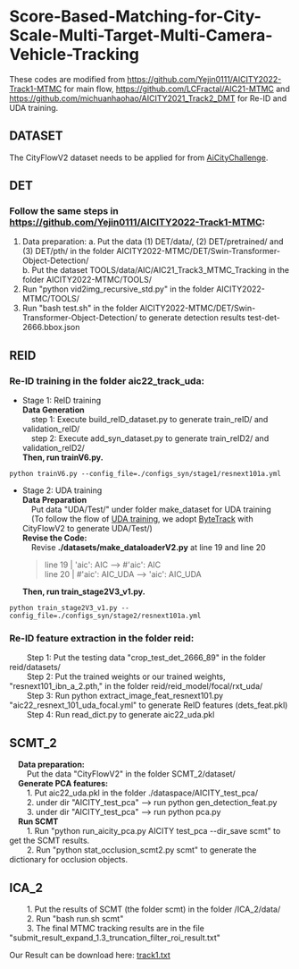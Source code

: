 # Score-Based-Matching-for-City-Scale-Multi-Target-Multi-Camera-Vehicle-Tracking
These codes are modified from https://github.com/Yejin0111/AICITY2022-Track1-MTMC for main flow, https://github.com/LCFractal/AIC21-MTMC and https://github.com/michuanhaohao/AICITY2021_Track2_DMT for Re-ID and UDA training.  
## DATASET
The CityFlowV2 dataset needs to be applied for from [AiCityChallenge](<https://www.aicitychallenge.org/2022-challenge-tracks/>).

## DET
 ### Follow the same steps in https://github.com/Yejin0111/AICITY2022-Track1-MTMC:
   1. Data preparation:
    a. Put the data (1) DET/data/, (2) DET/pretrained/ and (3) DET/pth/ in the folder AICITY2022-MTMC/DET/Swin-Transformer-Object-Detection/  
    b. Put the dataset TOOLS/data/AIC/AIC21_Track3_MTMC_Tracking in the folder AICITY2022-MTMC/TOOLS/
   2. Run "python vid2img_recursive_std.py" in the folder AICITY2022-MTMC/TOOLS/
   3. Run "bash test.sh" in the folder AICITY2022-MTMC/DET/Swin-Transformer-Object-Detection/ to generate detection results test-det-2666.bbox.json  

## REID
   ### Re-ID training in the folder aic22_track_uda:  
   - Stage 1: ReID training  
	**Data Generation**  
&nbsp; &nbsp; step 1: Execute build_reID_dataset.py to generate train_reID/ and validation_reID/  
&nbsp; &nbsp; step 2: Execute add_syn_dataset.py to generate train_reID2/ and validation_reID2/  
	**Then, run trainV6.py.**  

     
``` 
python trainV6.py --config_file=./configs_syn/stage1/resnext101a.yml    
```
   - Stage 2: UDA training  
	**Data Preparation**  
	&nbsp; &nbsp; Put data "UDA/Test/" under folder make_dataset for UDA training  
	&nbsp; &nbsp; (To follow the flow of [UDA training](<https://github.com/michuanhaohao/AICITY2021_Track2_DMT>), we adopt [ByteTrack](<https://github.com/ifzhang/ByteTrack>) with CityFlowV2 to generate UDA/Test/)  	
	**Revise the Code:**  
	&nbsp; &nbsp; Revise **./datasets/make_dataloaderV2.py** at line 19 and line 20  
		>line 19 | 'aic': AIC       --> #'aic': AIC  
		line 20 | #'aic': AIC_UDA  --> 'aic': AIC_UDA

    
		**Then, run train_stage2V3_v1.py.**  
```
python train_stage2V3_v1.py --config_file=./configs_syn/stage2/resnext101a.yml
``` 
### Re-ID feature extraction in the folder reid:  
&nbsp; &nbsp; &nbsp; &nbsp; Step 1: Put the testing data "crop_test_det_2666_89" in the folder reid/datasets/  
&nbsp; &nbsp; &nbsp; &nbsp; Step 2: Put the trained weights or our trained weights, "resnext101_ibn_a_2.pth," in the folder reid/reid_model/focal/rxt_uda/  
&nbsp; &nbsp; &nbsp; &nbsp; Step 3: Run python extract_image_feat_resnext101.py "aic22_resnext_101_uda_focal.yml" to generate ReID features (dets_feat.pkl)  
&nbsp; &nbsp; &nbsp; &nbsp; Step 4: Run read_dict.py to generate aic22_uda.pkl  

## SCMT_2
&nbsp; &nbsp; **Data preparation:**  
&nbsp; &nbsp; &nbsp; &nbsp; Put the data "CityFlowV2" in the folder SCMT_2/dataset/  
&nbsp; &nbsp; **Generate PCA features:**  
&nbsp; &nbsp; &nbsp; &nbsp; 1. Put aic22_uda.pkl in the folder ./dataspace/AICITY_test_pca/  
&nbsp; &nbsp; &nbsp; &nbsp; 2. under dir "AICITY_test_pca" --> run python gen_detection_feat.py  
&nbsp; &nbsp; &nbsp; &nbsp; 3. under dir "AICITY_test_pca" --> run python pca.py  
&nbsp; &nbsp; **Run SCMT**  
&nbsp; &nbsp; &nbsp; &nbsp; 1. Run "python run_aicity_pca.py AICITY test_pca --dir_save scmt" to get the SCMT results.  
&nbsp; &nbsp; &nbsp; &nbsp; 2. Run "python stat_occlusion_scmt2.py scmt" to generate the dictionary for occlusion objects. 

## ICA_2  
&nbsp; &nbsp; &nbsp; &nbsp; 1. Put the results of SCMT (the folder scmt) in the folder /ICA_2/data/  
&nbsp; &nbsp; &nbsp; &nbsp; 2. Run "bash run.sh scmt"  
&nbsp; &nbsp; &nbsp; &nbsp; 3. The final MTMC tracking results are in the file "submit_result_expand_1.3_truncation_filter_roi_result.txt" 

Our Result can be download here: [track1.txt](<https://drive.google.com/file/d/1tpGhTlV8YqP_4oihVO1H3Fm9PnN70qiv/view?usp=sharing>)

